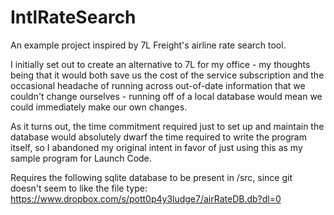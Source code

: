 # IntlRateSearch
An example project inspired by 7L Freight's airline rate search tool.

I initially set out to create an alternative to 7L for my office - my thoughts being that it would both save us the cost of the service subscription and the occasional headache of running across out-of-date information that we couldn't change ourselves - running off of a local database would mean we could immediately make our own changes.

As it turns out, the time commitment required just to set up and maintain the database would absolutely dwarf the time required to write the program itself, so I abandoned my original intent in favor of just using this as my sample program for Launch Code.

Requires the following sqlite database to be present in /src, since git doesn't seem to like the file type:
https://www.dropbox.com/s/pott0p4y3ludge7/airRateDB.db?dl=0
